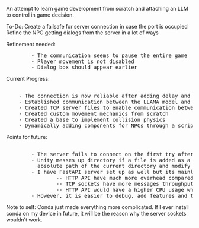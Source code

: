 An attempt to learn game development from scratch and attaching an LLM to control in game decision.

To-Do: Create a failsafe for server connection in case the port is occupied  
        Refine the NPC getting dialogs from the server in a lot of ways

Refinement needed:
<pre>
        - The communication seems to pause the entire game
        - Player movement is not disabled
        - Dialog box should appear earlier
</pre>

Current Progress:
<pre>   
    - The connection is now reliable after adding delay and retry for the sys.path to be settled
    - Established communication between the LLAMA model and the Unity game
    - Created TCP server files to enable communication between Python and C# scripts  
    - Created custom movement mechanics from scratch  
    - Created a base to implement collision physics  
    - Dynamically adding components for NPCs through a script. Makes making new NPCs easier.  
</pre>

Points for future: 
<pre> 
        - The server fails to connect on the first try after restarting my laptop, but connects on the second try. Possibly due to the time needed for sys path to actually be implemented.      
        - Unity messes up directory if a file is added as a component, so I had to use System library to get the   
          absolute path of the current directory and modify it a teensy bit  
        - I have FastAPI server set up as well but its mainly for debugging and purposes because,  
                -- HTTP API have much more overhead compared to TCP sockets  
                -- TCP sockets have more messages throughput  
                -- HTTP API would have a higher CPU usage while TCP sockets would have a higher memory usage  
        - However, it is easier to debug, add features and test with HTTP API  
</pre>

Note to self: Conda just made everything more complicated. If I ever install conda on my device in future, it will be the reason why the server sockets wouldn't work.